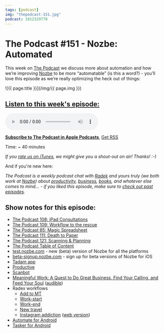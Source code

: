 ```yaml
---
tags: [podcast]
img: "thepodcast-151.jpg"
podcast: 1012329770
---
```


# The Podcast #151 - Nozbe: Automated

This week on [The Podcast][p] we discuss more about automation and how we’re improving [Nozbe][n] to be more “automatable” (is this a word?) - you’ll love this episode as we’re really optimizing the heck out of things:

<!--More-->

![{{ page.title }}](/img/{{ page.img }})

## [Listen to this week's episode:][e]

<audio controls>
<source src="https://files.nozbe.com/podcast/151.mp3" type="audio/mpeg">
</audio>

**[Subscribe to The Podcast in Apple Podcasts][i]**, [Get RSS][rss]

Time: ~ 40 minutes

*If you [rate us on iTunes][i], we might give you a shout-out on air! Thanks! :-)*

And if you're new here:

*The Podcast is a weekly podcast chat with [Radek][r] and yours truly (we both work at [Nozbe][n]) about [productivity](/productivity), [business](/business), [books](/books), and whatever else comes to mind… - if you liked this episode, make sure to [check out past episodes](/podcast).*

## Show notes for this episode:

  * [The Podcast 108: iPad Consultations](http://thepodcast.fm/108)
  * [The Podcast 109: Workflow to the rescue](http://thepodcast.fm/109)
  * [The Podcast 85: Magic Spreadsheet](http://thepodcast.fm/85)
  * [The Podcast 111: Death to Paper](http://thepodcast.fm/episodes/111)
  * [The Podcast 121: Scanning & Planning](https://thepodcast.fm/121)
  * [The Podcast Table of Content](http://thepodcast.fm/toc/)
  * [test.nozbe.com](http://test.nozbe.com/) \- new (beta) version of Nozbe for all the platforms
  * [beta-signup.nozbe.com](https://beta-signup.nozbe.com/) \- sign up for beta versions of Nozbe for iOS
  * [Tadam app](http://tadamapp.com/)
  * [Productive](http://productiveapp.io/)
  * [Scanbot](https://scanbot.io/en/index.html)
  * [Meaningful Work: A Quest to Do Great Business, Find Your Calling, and Feed Your Soul](https://www.amazon.com/Meaningful-Work-Quest-Business-Calling/dp/0143130315/) ([audible](https://www.audible.com/pd/Business/Meaningful-Work-Audiobook/B0774X85NB))
  * Radex workflows
    * [Add to MT](https://workflow.is/workflows/36494de5c6644c9fbe63fade73e712bd)
    * [Work-start](https://workflow.is/workflows/339c7e60c8274ddd809c2d2ce5722d32)
    * [Work-end](https://workflow.is/workflows/fdae622b11c049b8bd01262ba7154180)
    * [New travel](https://workflow.is/workflows/ac0b83b7d00844c39af18ad5cf952798)
    * [Instagram addiction](https://workflow.is/workflows/b0a79219594c468ea7537cf18f2572cf) ([web version](http://radex.io/instagram.html))
  * [Automate for Android](http://llamalab.com/automate/)
  * [Tasker for Android](https://play.google.com/store/apps/details?id=net.dinglisch.android.taskerm&hl=en)



[y]: https://michael.gratis/thepodcastyt
[rss]: http://thepodcast.fm/episodes?format=RSS
[e]: http://thepodcast.fm/episodes/151

[p]: https://michael.gratis/thepodcastfm
[n]: https://michael.gratis/nozbe
[r]: https://michael.gratis/radex
[i]: https://michael.gratis/thepodcast
[o]: https://michael.gratis/ipadonly

